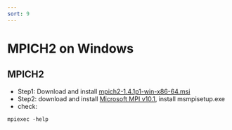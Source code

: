 ```yaml
---
sort: 9
---
```


# MPICH2 on Windows

## MPICH2
- Step1: Download and install [mpich2-1.4.1p1-win-x86-64.msi](https://www.mpich.org/static/tarballs/1.4.1p1/mpich2-1.4.1p1-win-x86-64.msi)
- Step2: download and install [Microsoft MPI v10.1](https://www.microsoft.com/en-us/download/details.aspx?id=100299), install msmpisetup.exe
- check:
```shell
mpiexec -help
```

